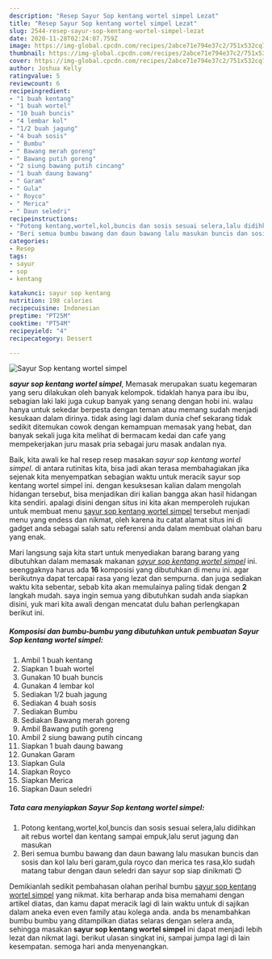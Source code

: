 ```yaml
---
description: "Resep Sayur Sop kentang wortel simpel Lezat"
title: "Resep Sayur Sop kentang wortel simpel Lezat"
slug: 2544-resep-sayur-sop-kentang-wortel-simpel-lezat
date: 2020-11-28T02:24:07.759Z
image: https://img-global.cpcdn.com/recipes/2abce71e794e37c2/751x532cq70/sayur-sop-kentang-wortel-simpel-foto-resep-utama.jpg
thumbnail: https://img-global.cpcdn.com/recipes/2abce71e794e37c2/751x532cq70/sayur-sop-kentang-wortel-simpel-foto-resep-utama.jpg
cover: https://img-global.cpcdn.com/recipes/2abce71e794e37c2/751x532cq70/sayur-sop-kentang-wortel-simpel-foto-resep-utama.jpg
author: Joshua Kelly
ratingvalue: 5
reviewcount: 6
recipeingredient:
- "1 buah kentang"
- "1 buah wortel"
- "10 buah buncis"
- "4 lembar kol"
- "1/2 buah jagung"
- "4 buah sosis"
- " Bumbu"
- " Bawang merah goreng"
- " Bawang putih goreng"
- "2 siung bawang putih cincang"
- "1 buah daung bawang"
- " Garam"
- " Gula"
- " Royco"
- " Merica"
- " Daun seledri"
recipeinstructions:
- "Potong kentang,wortel,kol,buncis dan sosis sesuai selera,lalu didihkan ait rebus wortel dan kentang sampai empuk,lalu serut jagung dan masukan"
- "Beri semua bumbu bawang dan daun bawang lalu masukan buncis dan sosis dan kol lalu beri garam,gula royco dan merica tes rasa,klo sudah matang tabur dengan daun seledri dan sayur sop siap dinikmati 😊"
categories:
- Resep
tags:
- sayur
- sop
- kentang

katakunci: sayur sop kentang 
nutrition: 198 calories
recipecuisine: Indonesian
preptime: "PT25M"
cooktime: "PT54M"
recipeyield: "4"
recipecategory: Dessert

---
```



![Sayur Sop kentang wortel simpel](https://img-global.cpcdn.com/recipes/2abce71e794e37c2/751x532cq70/sayur-sop-kentang-wortel-simpel-foto-resep-utama.jpg)

<b><i>sayur sop kentang wortel simpel</i></b>, Memasak merupakan suatu kegemaran yang seru dilakukan oleh banyak kelompok. tidaklah hanya para ibu ibu, sebagian laki laki juga cukup banyak yang senang dengan hobi ini. walau hanya untuk sekedar berpesta dengan teman atau memang sudah menjadi kesukaan dalam dirinya. tidak asing lagi dalam dunia chef sekarang tidak sedikit ditemukan cowok dengan kemampuan memasak yang hebat, dan banyak sekali juga kita melihat di bermacam kedai dan cafe yang mempekerjakan juru masak pria sebagai juru masak andalan nya.

Baik, kita awali ke hal resep resep masakan <i>sayur sop kentang wortel simpel</i>. di antara rutinitas kita, bisa jadi akan terasa membahagiakan jika sejenak kita menyempatkan sebagian waktu untuk meracik sayur sop kentang wortel simpel ini. dengan kesuksesan kalian dalam mengolah hidangan tersebut, bisa menjadikan diri kalian bangga akan hasil hidangan kita sendiri. apalagi disini dengan situs ini kita akan memperoleh rujukan untuk membuat menu <u>sayur sop kentang wortel simpel</u> tersebut menjadi menu yang endess dan nikmat, oleh karena itu catat alamat situs ini di gadget anda sebagai salah satu referensi anda dalam membuat olahan baru yang enak.




Mari langsung saja kita start untuk menyediakan barang barang yang dibutuhkan dalam memasak makanan <u><i>sayur sop kentang wortel simpel</i></u> ini. seenggaknya harus ada <b>16</b> komposisi yang dibutuhkan di menu ini. agar berikutnya dapat tercapai rasa yang lezat dan sempurna. dan juga sediakan waktu kita sebentar, sebab kita akan memulainya paling tidak dengan <b>2</b> langkah mudah. saya ingin semua yang dibutuhkan sudah anda siapkan disini, yuk mari kita awali dengan mencatat dulu bahan perlengkapan berikut ini.

<!--inarticleads1-->

##### Komposisi dan bumbu-bumbu yang dibutuhkan untuk pembuatan Sayur Sop kentang wortel simpel:

1. Ambil 1 buah kentang
1. Siapkan 1 buah wortel
1. Gunakan 10 buah buncis
1. Gunakan 4 lembar kol
1. Sediakan 1/2 buah jagung
1. Sediakan 4 buah sosis
1. Sediakan  Bumbu
1. Sediakan  Bawang merah goreng
1. Ambil  Bawang putih goreng
1. Ambil 2 siung bawang putih cincang
1. Siapkan 1 buah daung bawang
1. Gunakan  Garam
1. Siapkan  Gula
1. Siapkan  Royco
1. Siapkan  Merica
1. Siapkan  Daun seledri




<!--inarticleads2-->

##### Tata cara menyiapkan Sayur Sop kentang wortel simpel:

1. Potong kentang,wortel,kol,buncis dan sosis sesuai selera,lalu didihkan ait rebus wortel dan kentang sampai empuk,lalu serut jagung dan masukan
1. Beri semua bumbu bawang dan daun bawang lalu masukan buncis dan sosis dan kol lalu beri garam,gula royco dan merica tes rasa,klo sudah matang tabur dengan daun seledri dan sayur sop siap dinikmati 😊




Demikianlah sedikit pembahasan olahan perihal bumbu <u>sayur sop kentang wortel simpel</u> yang nikmat. kita berharap anda bisa memahami dengan artikel diatas, dan kamu dapat meracik lagi di lain waktu untuk di sajikan dalam aneka even even family atau kolega anda. anda bs menambahkan bumbu bumbu yang ditampilkan diatas selaras dengan selera anda, sehingga masakan <b>sayur sop kentang wortel simpel</b> ini dapat menjadi lebih lezat dan nikmat lagi. berikut ulasan singkat ini, sampai jumpa lagi di lain kesempatan. semoga hari anda menyenangkan.
